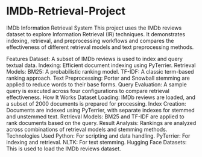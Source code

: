 # IMDb-Retrieval-Project
IMDb Information Retrieval System
This project uses the IMDb reviews dataset to explore Information Retrieval (IR) techniques. It demonstrates indexing, retrieval, and preprocessing workflows and compares the effectiveness of different retrieval models and text preprocessing methods.

Features
Dataset: A subset of IMDb reviews is used to index and query textual data.
Indexing: Efficient document indexing using PyTerrier.
Retrieval Models:
BM25: A probabilistic ranking model.
TF-IDF: A classic term-based ranking approach.
Text Preprocessing:
Porter and Snowball stemming are applied to reduce words to their base forms.
Query Evaluation: A sample query is executed across four configurations to compare retrieval effectiveness.
How It Works
Dataset Loading: IMDb reviews are loaded, and a subset of 2000 documents is prepared for processing.
Index Creation: Documents are indexed using PyTerrier, with separate indexes for stemmed and unstemmed text.
Retrieval Models: BM25 and TF-IDF are applied to rank documents based on the query.
Result Analysis: Rankings are analyzed across combinations of retrieval models and stemming methods.
Technologies Used
Python: For scripting and data handling.
PyTerrier: For indexing and retrieval.
NLTK: For text stemming.
Hugging Face Datasets: This is used to load the IMDb reviews dataset.
